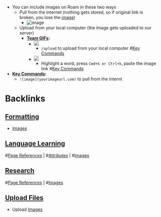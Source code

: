 - You can include images on Roam in these two ways
    - Pull from the internet (nothing gets stored, so if original link is broken, you lose the [image](https://firebasestorage.googleapis.com/v0/b/firescript-577a2.appspot.com/o/imgs%2Fapp%2Fhelp-documentation%2FE5b-pBgXuQ.png?alt=media&token=b29c9beb-f9f3-44c7-88db-42a6b2b32289))
        - ![image](https://res-1.cloudinary.com/crunchbase-production/image/upload/c_lpad,h_170,w_170,f_auto,b_white,q_auto:eco/kop5qscevpniah2rbsfb)
    - Upload from your local computer (the image gets uploaded to our server)
        - **[Team GIFs](<Team GIFs.md>):**
            - ![](https://firebasestorage.googleapis.com/v0/b/firescript-577a2.appspot.com/o/imgs%2Fapp%2Fhelp-documentation%2Fp8y1UIR1C0.gif?alt=media&token=b7b763f2-b5f6-4e37-a015-0053dc0bf63c)
                - `/upload` to upload from your local computer
#[Key Commands](<Key Commands.md>)
            - ![](https://firebasestorage.googleapis.com/v0/b/firescript-577a2.appspot.com/o/imgs%2Fapp%2Fhelp%2Fk6NvrFcN0y.gif?alt=media&token=2983eb2f-ccd4-4d0c-beed-a386bfc5a614)
                - Highlight a word, press `Cmd+k or Ctrl+k`, paste the image link
#[Key Commands](<Key Commands.md>)
- **[Key Commands](<Key Commands.md>):**
    - `![image](yourimageurl.com)` to pull from the internt

# Backlinks
## [Formatting](<Formatting.md>)
- [Images](<Images.md>)

## [Language Learning](<Language Learning.md>)
#[Page References](<Page References.md>) | #[Attributes](<Attributes.md>) | #[Images](<Images.md>)

## [Research](<Research.md>)
#[Page References](<Page References.md>) | #[Images](<Images.md>)

## [Upload Files](<Upload Files.md>)
- Upload [Images](<Images.md>)

